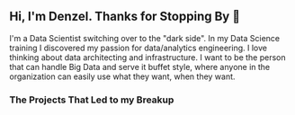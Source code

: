 <h2> Hi, I'm Denzel. Thanks for Stopping By 👋</h2> 
I'm a Data Scientist switching over to the "dark side". In my Data Science training I discovered my passion for data/analytics engineering. I love thinking about data architecting and infrastructure. I want to be the person that can handle Big Data and serve it buffet style, where anyone in the organization can easily use what they want, when they want. 

<h3>The Projects That Led to my Breakup</h3>


<!--
**Williamdst/williamdst** is a ✨ _special_ ✨ repository because its `README.md` (this file) appears on your GitHub profile.

Here are some ideas to get you started:

- 🔭 I’m currently working on ...
- 🌱 I’m currently learning ...
- 👯 I’m looking to collaborate on ...
- 🤔 I’m looking for help with ...
- 💬 Ask me about ...
- 📫 How to reach me: ...
- 😄 Pronouns: ...
- ⚡ Fun fact: ...
-->
